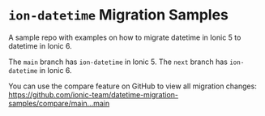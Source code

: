 # `ion-datetime` Migration Samples

A sample repo with examples on how to migrate datetime in Ionic 5 to datetime in Ionic 6.

The `main` branch has `ion-datetime` in Ionic 5. The `next` branch has `ion-datetime` in Ionic 6.

You can use the compare feature on GitHub to view all migration changes: https://github.com/ionic-team/datetime-migration-samples/compare/main...main